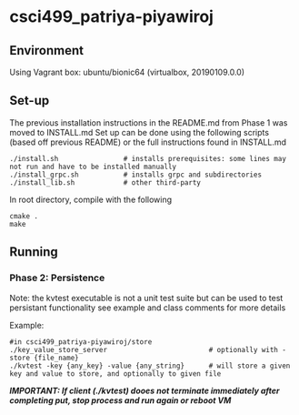 # csci499_patriya-piyawiroj

## Environment
Using Vagrant box: ubuntu/bionic64 (virtualbox, 20190109.0.0)

## Set-up
The previous installation instructions in the README.md from Phase 1 was moved to INSTALL.md
Set up can be done using the following scripts (based off previous README) or the full instructions found in INSTALL.md

```
./install.sh                # installs prerequisites: some lines may not run and have to be installed manually
./install_grpc.sh           # installs grpc and subdirectories
./install_lib.sh            # other third-party
```

In root directory, compile with the following
```
cmake .
make
```

## Running

### Phase 2: Persistence

Note: the kvtest executable is not a unit test suite but can be used to test persistant functionality
      see example and class comments for more details 

Example:
```
#in csci499_patriya-piyawiroj/store
./key_value_store_server                         # optionally with -store {file_name} 
./kvtest -key {any_key} -value {any_string}      # will store a given key and value to store, and optionally to given file
```

***IMPORTANT: If client (./kvtest) dooes not terminate immediately after completing put, stop process and run again or reboot VM***
